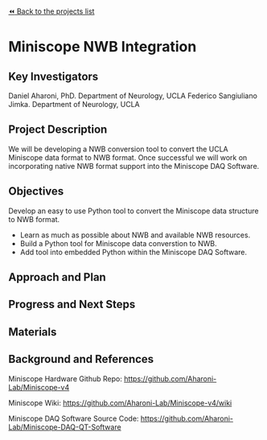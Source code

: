 [:rewind: Back to the projects list](../../README.md#ProjectsList)

<!-- For information on how to write GitHub .md files see https://guides.github.com/features/mastering-markdown/ -->

# Miniscope NWB Integration

## Key Investigators

Daniel Aharoni, PhD. Department of Neurology, UCLA
Federico Sangiuliano Jimka. Department of Neurology, UCLA

## Project Description

We will be developing a NWB conversion tool to convert the UCLA Miniscope data format to NWB format. Once successful we will work on incorporating native NWB format support into the Miniscope DAQ Software.

## Objectives

Develop an easy to use Python tool to convert the Miniscope data structure to NWB format.

* Learn as much as possible about NWB and available NWB resources.
* Build a Python tool for Miniscope data converstion to NWB.
* Add tool into embedded Python within the Miniscope DAQ Software.

<!-- 1. Objective A. Describe it in 1-2 sentences.-->
<!-- 1. Objective B. Describe it in 1-2 sentences.-->
<!-- 1. ...-->

## Approach and Plan

<!-- 1. Describe the steps of your planned approach to reach the objectives.-->
<!-- 1. ... -->
<!-- 1. ... -->

## Progress and Next Steps

<!--Populate this section as you are making progress before/during/after the hackathon-->
<!--Describe the progress you have made on the project,e.g., which objectives you have achieved and how.-->
<!--Describe the next steps you are planing to take to complete the project.-->

## Materials

<!--If available add links to the materials relevant to the project, e.g., the code generated for the project or data used-->
<!--If available add pictures and links to videos that demonstrate what has been accomplished.-->
<!--![Description of picture](Example2.jpg)-->

## Background and References

Miniscope Hardware Github Repo: https://github.com/Aharoni-Lab/Miniscope-v4

Miniscope Wiki: https://github.com/Aharoni-Lab/Miniscope-v4/wiki

Miniscope DAQ Software Source Code: https://github.com/Aharoni-Lab/Miniscope-DAQ-QT-Software


